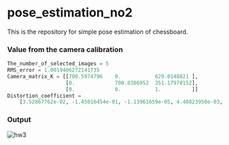 # pose_estimation_no2
This is the repository for simple pose estimation of chessboard.  
  
### Value from the camera calibration
```python
The_number_of_selected_images = 5  
RMS_error = 1.0019406272141735  
Camera_matrix_K = [[700.5974796    0.           629.0148821 ],  
                   [0.             700.8386952  351.17970152],  
                   [0.             0.           1.          ]]  
Distortion_coefficient =  
    [3.52867762e-02, -1.45016454e-01, -1.13961659e-05, 4.40823950e-03, 2.21966160e-01] # (k1, k2, p1, p2, k3, ...)  
```
  
### Output  

![hw3](https://user-images.githubusercontent.com/82254758/235344552-c69c6a6a-4f76-4424-92e4-139977d08a47.png)
